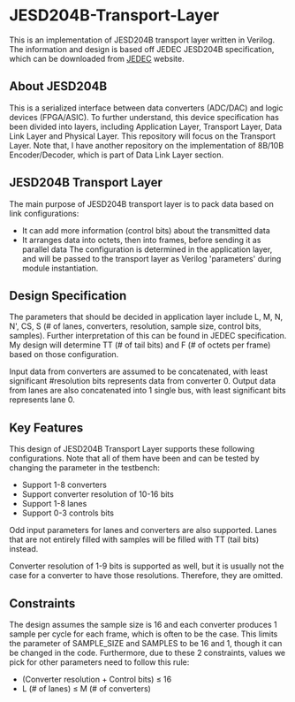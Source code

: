 # JESD204B-Transport-Layer

This is an implementation of JESD204B transport layer written in Verilog. The information and design is based off JEDEC JESD204B specification, which can be downloaded from [JEDEC](https://www.jedec.org/sites/default/files/docs/JESD204B.pdf) website.

## About JESD204B

This is a serialized interface between data converters (ADC/DAC) and logic devices (FPGA/ASIC). To further understand, this device specification has been divided into layers, including Application Layer, Transport Layer, Data Link Layer and Physical Layer. This repository will focus on the Transport Layer. Note that, I have another repository on the implementation of 8B/10B Encoder/Decoder, which is part of Data Link Layer section.

## JESD204B Transport Layer

The main purpose of JESD204B transport layer is to pack data based on link configurations:
*	It can add more information (control bits) about the transmitted data
*	It arranges data into octets, then into frames, before sending it as parallel data
The configuration is determined in the application layer, and will be passed to the transport layer as Verilog 'parameters' during module instantiation.

## Design Specification

The parameters that should be decided in application layer include L, M, N, N', CS, S (# of lanes, converters, resolution, sample size, control bits, samples). Further interpretation of this can be found in JEDEC specification. My design will determine TT (# of tail bits) and F (# of octets per frame) based on those configuration. 

Input data from converters are assumed to be concatenated, with least significant #resolution bits represents data from converter 0. Output data from lanes are also concatenated into 1 single bus, with least significant bits represents lane 0. 

## Key Features

This design of JESD204B Transport Layer supports these following configurations. Note that all of them have been and can be tested by changing the parameter in the testbench:
* Support 1-8 converters
* Support converter resolution of 10-16 bits
* Support 1-8 lanes
* Support 0-3 controls bits 

Odd input parameters for lanes and converters are also supported. Lanes that are not entirely filled with samples will be filled with TT (tail bits) instead.  

Converter resolution of 1-9 bits is supported as well, but it is usually not the case for a converter to have those resolutions. Therefore, they are omitted. 

## Constraints

The design assumes the sample size is 16 and each converter produces 1 sample per cycle for each frame, which is often to be the case. This limits the parameter of SAMPLE_SIZE and SAMPLES to be 16 and 1, though it can be changed in the code. Furthermore, due to these 2 constraints, values we pick for other parameters need to follow this rule:
* (Converter resolution + Control bits) ≤ 16
* L (# of lanes) ≤ M (# of converters)

